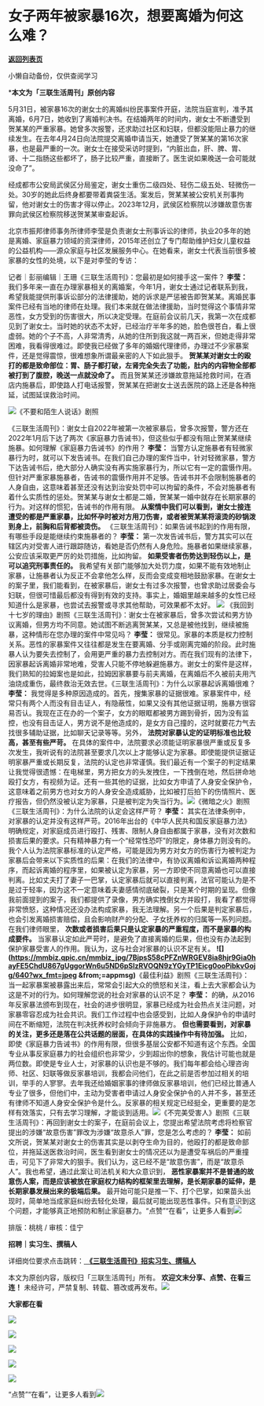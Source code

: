 # 女子两年被家暴16次，想要离婚为何这么难？

[**返回列表页**](/gzh/三联生活周刊)

小懒自动备份，仅供查阅学习

***本文为「三联生活周刊」原创内容**

  
  

5月31日，被家暴16次的谢女士的离婚纠纷民事案件开庭，法院当庭宣判，准予其离婚，6月7日，她收到了离婚判决书。在结婚两年的时间内，谢女士不断遭受到贺某某的严重家暴。她曾多次报警，还求助过社区和妇联，但都没能阻止暴力的继续发生。在去年4月24日向法院提交离婚申请当天，她遭受了贺某某的第16次家暴，也是最严重的一次。谢女士在接受采访时提到，“内脏出血，肝、脾、胃、肾、十二指肠这些都坏了，肠子比较严重，直接断了。医生说如果晚送一会可能就没命了”。

经成都市公安局武侯区分局鉴定，谢女士重伤二级四处、轻伤二级五处、轻微伤一处。30岁的她此后终身都要带着粪袋生活。案发后，贺某某被公安机关刑事拘留，他对谢女士的伤害才得以停止。2023年12月，武侯区检察院以涉嫌故意伤害罪向武侯区检察院移送贺某某审查起诉。

北京市振邦律师事务所律师李莹是负责谢女士刑事诉讼的律师，执业20多年的她是离婚、家庭暴力领域的资深律师，2015年还创立了专门帮助维护妇女儿童权益的公益机构——源众家庭与社区发展服务中心。在她看来，谢女士代表当前很多被家暴的女性的处境，以下是对李莹的专访：

  
  
记者｜彭丽编辑｜王珊《三联生活周刊》：您最初是如何接手这一案件？ **李莹：**
我们多年来一直在办理家暴相关的离婚案，今年1月，谢女士通过记者联系到我，希望我能提供刑事诉讼部分的法律援助，她的诉求是严惩被告即贺某某。离婚民事案件已经有当地的律师在处理。我们本来就在做法律援助，当时觉得这个事情非常恶性，女方受到的伤害很大，所以决定受理。在庭前会议前几天，我第一次在成都见到了谢女士。当时她的状态不太好，已经治疗半年多的她，脸色很苍白，看上很虚弱。她的个子不高，人非常清秀，从她的住所到我这就一两百米，但她走得非常困难，我看得很难过。即使我已经做了多年的婚姻代理律师，办理过不少家暴案件，还是觉得震惊，很难想象所谓最亲密的人下如此狠手。
**贺某某对谢女士的殴打的都是致命部位：胃、肠子都打破，左肾完全失去了功能，肚内的内容物全部都被打到了腹腔，晚送一点就没命了。**
而且贺某某还涉嫌故意拖延抢救时间，在酒店内施暴后，即使路人打电话报警，贺某某在把谢女士送去医院的路上还是各种拖延，试图延误救治时间。

![](https://mmbiz.qpic.cn/mmbiz_jpg/7BjpsS58cPFZnWRGEV8ia8hjr9Gia0hayF0nsicPs5rzc7fsqMOJK4SQmbYBiaqlREwYh2CGLa7ibyUdZjNFYv114JA/640?wx_fmt=jpeg&from;=appmsg)《不要和陌生人说话》剧照

《三联生活周刊》：谢女士自2022年被第一次被家暴后，曾多次报警，警方还在2022年1月后下达了两次《家庭暴力告诫书》，但这些似乎都没有阻止贺某某继续施暴。如何理解《家庭暴力告诫书》的作用？
**李莹：**
当警方认定施暴者有轻微家暴行为时，就可以下发告诫书。在我们自己办理的案件当中，针对轻微家暴，警方下达告诫书后，绝大部分人确实没有再实施家暴行为，所以它有一定的震慑作用。但针对严重家暴施暴者，告诫书的震慑作用并不足够。告诫书并不会限制施暴者的人身自由，这意味着甚至还没有达到治安处罚中可以拘留的条件，不会对施暴者有着什么实质性的惩处。贺某某与谢女士都是二婚，贺某某一婚中就存在长期家暴的行为。对这样的惯犯，告诫书的作用有限。
**从案情中我们可以看到，谢女士接连遭受的都是严重家暴，比如怀孕时被对方用刀伤害，或者被贺某某将滚烫的砂锅泼到身上，前胸和后背都被烫伤。**
《三联生活周刊》：如果告诫书起到的作用有限，有哪些手段是能继续约束施暴者的？ **李莹：**
第一次发告诫书后，警方其实可以在辖区内对受害人进行跟踪随访，看她是否仍然有人身危险。施暴者如果继续家暴，公安应该采取更严厉的处罚措施，比如拘留。
**如果受害者伤势达到轻伤以上，是可以追究刑事责任的。**
我希望有关部门能够加大处罚力度，如果不能有效地制止家暴，让施暴者认为反正不会拿他怎么样，反而会变成变相地鼓励家暴。在谢女士的案子里，我们能看到，在被家暴后，谢女士有过多次报警，也曾求助过居委会与妇联，但很可惜最后都没有得到有效的支持。事实上，婚姻里越来越多的女性已经知道什么是家暴，也尝试去报警或寻求其他帮助，可效果都不太好。
**![](https://mmbiz.qpic.cn/mmbiz_jpg/7BjpsS58cPFZnWRGEV8ia8hjr9Gia0hayFn4m2GCsSXHczicrdm4sIvGZNnCYZwM34RcKbzBqVMrWcicjv0OCZsXUA/640?wx_fmt=jpeg)**
《我回到十七岁的理由》剧照《三联生活周刊》：谢女士在被家暴后，曾多次尝试和男方协议离婚，但男方均不同意。她试图不断逃离贺某某，又总是被他找到，继续被施暴，这种情形在您办理的案件中常见吗？
**李莹：**
很常见。家暴的本质是权力控制关系。恶性的家暴案件又往往都是发生在要离婚、分手或刚离完婚的阶段。此时施暴人认为要失去控制了，会用更严重的暴力去控制对方。而在我们现有的法律下，因家暴起诉离婚非常地难，受害人只能不停地躲避施暴方。谢女士的案件是这样，我们熟知的拉姆案也是如此，拉姆因家暴要与前夫离婚，在离婚后不久被前夫用汽油烧成重伤，最终救治无效去世。《三联生活周刊》：为什么以家暴起诉离婚很难？
**李莹：**
我觉得是多种原因造成的。首先，搜集家暴的证据很难。家暴案件中，经常只有两个人而没有目击证人，有隐蔽性，如果又没有其他证据证明，施暴方很容易否认。我现在正在办的一个案子，女方的眼眶都被男方踢到骨折，因为没有监控，也没有目击证人，男方说不是他造成的，是女方自己撞的，这时就要花力气去找很多辅助证据，比如聊天记录等等。另外，
**法院对家暴认定的证明标准也比较高，甚至有些严苛。**
在具体的案件中，法院要求必须能证明家暴很严重或反复多次发生，我听说有的法院甚至要求几次以上才能够认定为家暴。即使能提供证据证明家暴严重或长期反复，法院的认定也非常谨慎。我们最近有一个案子的判定结果让我觉得很遗憾：在电梯里，男方把女方的头发拽住，一下拽倒在地，然后拼命地殴打女方，有视频为证。还有一些其他的证据，比如女方申请了人身安全保护令，这意味着之前男方也对女方的人身安全造成威胁，比如被打后拍下的伤情照片、医疗报告，但仍然没被认定为家暴，只是被判定为失当行为。![](https://mmbiz.qpic.cn/mmbiz_jpg/7BjpsS58cPFZnWRGEV8ia8hjr9Gia0hayF8HR8yUmtRQKXT83fHvGxwVcqib07S7NfuHrHmoiclHib6eYlK479oyicicg/640?wx_fmt=jpeg&from;=appmsg)《微暗之火》剧照《三联生活周刊》：为什么法院的认定会这样严苛？
**李莹：**
其实在法律条例中，对家暴的认定并没有这样严苛。2016年出台的《中华人民共和国反家庭暴力法》明确规定，对家庭成员进行殴打、残害、限制人身自由都属于家暴，没有对次数和损害后果的要求。只有精神暴力有一个“经常性恐吓”的限定，身体暴力则没有的。我个人认为法院家暴标准的认定严格，可能是因为男方对女方的伤害行为被判定为家暴后会带来以下实质性的后果：在我们的法律中，有协议离婚和诉讼离婚两种程序，而起诉离婚的程序里，如果被认定为家暴，另一方即使不同意离婚也可以直接判离。比如丈夫打了妻子一巴掌，认定家暴后就可以直接判离，法官可能认为是不是过于轻率，因为这不一定意味着夫妻感情彻底破裂，只是某个时期的呈现。但像我前面提到的案子，我们都提供了录像，男方确实拽倒女方并殴打，我看了都觉得非常愤怒，这种情况还没办法构成家暴，我无法理解。另一个后果是判定家暴后，也会引发离婚损害赔偿，且会影响财产的分配、子女抚养权的归属等一系列问题。在我们律师眼里，
**次数或者损害后果只是认定家暴的严重程度，而不是家暴的构成要件。**
当家暴认定如此严苛时，是避免了直接离婚的后果，但也没有办法起到保护家暴受害人的作用。我认为，这与社会对家暴的认识不足有关。
**![](https://mmbiz.qpic.cn/mmbiz_jpg/7BjpsS58cPFZnWRGEV8ia8hjr9Gia0hayFE5ChdU867gUggorWn6u5ND6pSlzRVOQN9zYGyTP1Eicg0ooPibkvGojg/640?wx_fmt=jpeg
&from;=appmsg)**《最佳利益》剧照《三联生活周刊》：当一起家暴案被暴露出来后，常常会引起大众的愤怒和关注，看上去大家都会认为这是不对的行为。如何理解您说的社会对家暴的认识不足？
**李莹：**
的确，从2016年反家暴法颁布到现在，社会的进步很明显，家暴已经成为社会热点关注问题，对家暴零容忍成为社会共识。我们工作过程中也会感受到，比如人身保护令的申请时间在不断缩短，法院在判决抚养权时会倾向于非施暴方。
**但也需要看到，对家暴的关注，更多还是落在公共话题的层面，在具体的实践操作中有待加强。**
比如，即使《家庭暴力告诫书》的作用有限，但很多基层公安都不知道有这个东西。全国专业从事反家庭暴力的社会组织也非常少，少到超出你的想象，我估计可能也就是两位数。即使是专业人士，对家暴的认识也是不够的。我们每年都会给心理咨询师、社区、妇联等做反家暴培训，我都会问他们，在此之前是否参加过相关的培训，举手的人寥寥。去年我还给婚姻家事的律师做反家暴培训，他们已经比普通人专业了很多，但他们中，主动为受害者申请过人身安全保护令的人并不多，甚至还有律师不知道人身安全保护令是什么。反家暴的相关规定已经挺全，更重要的是怎样有效落实，只有去学习理解，才能谈到适用。![](https://mmbiz.qpic.cn/mmbiz_png/c2Sib3Mp7pONQw1eyudCEros0ia0IzJwXYmJKsibVXuYoeRLEngyKjQZfXrGRbsiaNpg6tuYmY6FuyCEApW54cD4Bw/640?wx_fmt=png&from;=appmsg)《不完美受害人》剧照《三联生活周刊》：再回到谢女士的案子，在庭前会议上，您提出希望法院考虑将检察官提出的涉嫌“故意伤害”罪改为涉嫌“故意杀人”罪，您是怎么考虑的？
**李莹：**
如前文所说，贺某某对谢女士的伤害其实是以剥夺生命为目的，他殴打的都是致命部位，并拖延送医救治时间，医生看到谢女士的情况还以为是遭受车祸后的严重撞击，可见下了非常大的狠手。我们认为，这已经不是“故意伤害”，而是“故意杀人”。我也希望，通过此案让司法机关和大众意识到，
**恶性家暴案并不是普通的故意伤人案，而是应该被放在家庭权力结构的框架里去理解，是长期家暴的延伸，是长期家暴发展出来的极端后果。**
最开始可能只是推一下、打个巴掌，如果苗头出现时，简单地当成家庭纠纷去轻化处理，最后就可能出现恶性事件。只有意识到这个问题，才能够真正地预防和制止家庭暴力。“点赞”“在看”，让更多人看到![](https://mmbiz.qpic.cn/mmbiz_gif/c2Sib3Mp7pON9hkSZwdTibRHNZSMPyiapUCHJwlyoZVBC3SfmPmF0VKjkm3NiaToQloHFJ6icyicqZnqgXp6pSQJt5gg/640?wx_fmt=gif&from;=appmsg&wxfrom;=5&wx;_lazy=1&tp;=wxpic)  
  
  
  
  
  

排版：桃桃 / 审核：佳宁

  
 **招聘｜实习生、撰稿人**  

详细岗位要求点击跳转：[
**《三联生活周刊》招实习生、撰稿人**](http://mp.weixin.qq.com/s?__biz=MTc5MTU3NTYyMQ==&mid=2651136871&idx=3&sn=f1c0777fe9d31881e5dfca68ebc2937f&chksm=5907324d6e70bb5b3546dfe1c7b31b5fe05664bebbf36356ba9a1a352e0678444cad62875ad4&scene=21#wechat_redirect)

本文为原创内容，版权归「三联生活周刊」所有。 **欢迎文末分享、点赞、在看三连！**
未经许可，严禁复制、转载、篡改或再发布。![](https://mmbiz.qpic.cn/sz_mmbiz_png/Gg7Qtoh7Aic9ZTmAdCc80b4nD7xicgPt863QWU7oNswDx19XrjfTtSl8QwatY2EEZGuNd1WRRiapDZjcDhTnNYmBg/640?wx_fmt=other&wxfrom;=5&wx;_lazy=1&wx;_co=1&retryload;=1&tp;=webp)

 **大家都在看**

  

[![](https://mmbiz.qpic.cn/mmbiz_png/c2Sib3Mp7pOP1y39gUSO2bM9BtibWicOrOBCtBgPBEUOlfHliazInMB0Leg42N1ZQLMc6NZmeauZ1odaj2hK2cqvrQ/640?wx_fmt=png&from;=appmsg&wxfrom;=5&wx;_lazy=1&wx;_co=1&tp;=wxpic)](http://mp.weixin.qq.com/s?__biz=MTc5MTU3NTYyMQ==&mid=2651378715&idx=1&sn=20af659362888f978dba8f811b993a1d&chksm=590ac5316e7d4c27a706eff76baa37e4311f792ce38290a7529bf5aea6b113bca14e0a7d69e7&scene=21#wechat_redirect)

[![](https://mmbiz.qpic.cn/mmbiz_jpg/c2Sib3Mp7pOO6eP76FUibGfOL5noz6wiaxTaRsx0nhdA82v0Ec8andSibQkX21N1c3CsQuMNeqhAqUBUKxEQnkp2fA/640?wx_fmt=jpeg&from;=appmsg&wxfrom;=5&wx;_lazy=1&wx;_co=1&tp;=wxpic)](http://mp.weixin.qq.com/s?__biz=MTc5MTU3NTYyMQ==&mid=2651377114&idx=1&sn=4dd351136cb38f6757432b3a392937e7&chksm=590adcf06e7d55e6b27bc638f070c59e0080908f2b0926c11c1886331f741e598238241828f0&scene=21#wechat_redirect)

[![](https://mmbiz.qpic.cn/mmbiz_png/c2Sib3Mp7pOPR9uNqh1SCYYqvLRkwT5zhBqYbkTep0u8QRia8BCr818diaUbdTykcAn8NMJplv1knpicKEkNJZDy6A/640?wx_fmt=png&from;=appmsg&wxfrom;=5&wx;_lazy=1&wx;_co=1&tp;=wxpic)](http://mp.weixin.qq.com/s?__biz=MTc5MTU3NTYyMQ==&mid=2651384227&idx=1&sn=560fe58f2f6d1f5061e1535f69f1b341&chksm=590af8896e7d719f10e6e11b220414573ddb48d1fcff390e59d298c628d7635821e8e476e4a0&scene=21#wechat_redirect)

  
![](https://mmbiz.qpic.cn/sz_mmbiz_png/Gg7Qtoh7Aic9ZTmAdCc80b4nD7xicgPt86k1kgpU51hWCHjV92ryhVW35PLCvLhxLw9XDhXjgeDyZhHSx5EbRcfg/640?wx_fmt=other&wxfrom;=5&wx;_lazy=1&wx;_co=1&retryload;=1&tp;=webp)  

[![](https://mmbiz.qpic.cn/mmbiz_jpg/c2Sib3Mp7pOPR9uNqh1SCYYqvLRkwT5zhibMxIgQysjsovxBlJZAgTDjp4K4ib6LtTDyCcWCG0kQPPiblcrBTPdPRQ/640?wx_fmt=jpeg&from;=appmsg&wxfrom;=5&wx;_lazy=1&wx;_co=1&tp;=wxpic)]()

  
  
“点赞”“在看”，让更多人看到![](https://mmbiz.qpic.cn/mmbiz_gif/c2Sib3Mp7pON9hkSZwdTibRHNZSMPyiapUCHJwlyoZVBC3SfmPmF0VKjkm3NiaToQloHFJ6icyicqZnqgXp6pSQJt5gg/640?wx_fmt=gif&from;=appmsg&wxfrom;=5&wx;_lazy=1&tp;=wxpic)

